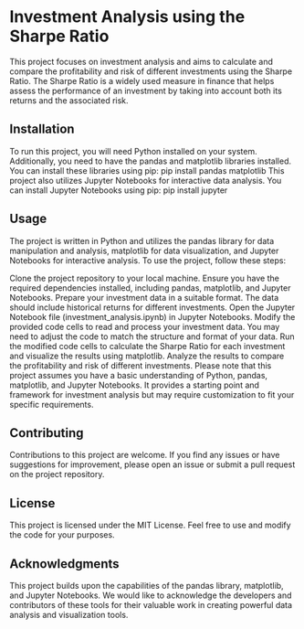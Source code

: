 # Investment Analysis using the Sharpe Ratio
This project focuses on investment analysis and aims to calculate and compare the profitability and risk of different investments using the Sharpe Ratio. The Sharpe Ratio is a widely used measure in finance that helps assess the performance of an investment by taking into account both its returns and the associated risk.
## Installation
To run this project, you will need Python installed on your system. Additionally, you need to have the pandas and matplotlib libraries installed. You can install these libraries using pip: pip install pandas matplotlib
This project also utilizes Jupyter Notebooks for interactive data analysis. You can install Jupyter Notebooks using pip: pip install jupyter
## Usage
The project is written in Python and utilizes the pandas library for data manipulation and analysis, matplotlib for data visualization, and Jupyter Notebooks for interactive analysis. To use the project, follow these steps:

Clone the project repository to your local machine.
Ensure you have the required dependencies installed, including pandas, matplotlib, and Jupyter Notebooks.
Prepare your investment data in a suitable format. The data should include historical returns for different investments.
Open the Jupyter Notebook file (investment_analysis.ipynb) in Jupyter Notebooks.
Modify the provided code cells to read and process your investment data. You may need to adjust the code to match the structure and format of your data.
Run the modified code cells to calculate the Sharpe Ratio for each investment and visualize the results using matplotlib.
Analyze the results to compare the profitability and risk of different investments.
Please note that this project assumes you have a basic understanding of Python, pandas, matplotlib, and Jupyter Notebooks. It provides a starting point and framework for investment analysis but may require customization to fit your specific requirements.

## Contributing
Contributions to this project are welcome. If you find any issues or have suggestions for improvement, please open an issue or submit a pull request on the project repository.

## License
This project is licensed under the MIT License. Feel free to use and modify the code for your purposes.

## Acknowledgments
This project builds upon the capabilities of the pandas library, matplotlib, and Jupyter Notebooks. We would like to acknowledge the developers and contributors of these tools for their valuable work in creating powerful data analysis and visualization tools.

